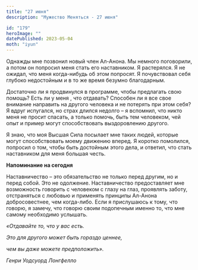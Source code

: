 ```yaml
---
title: "27 июня"
description: "Мужество Меняться - 27 июня"

id: "179"
heroImage: ""
datePublished: 2023-05-04
moth: "iyun"
---
```


Однажды мне позвонил новый член Ал-Анона. Мы немного поговорили, а потом он
попросил меня стать его наставником. Я растерялся. Я не ожидал, что меня
когда-нибудь об этом попросят. Я почувствовал себя глубоко недостойным и в то
же время безумно благодарным.

Достаточно ли я продвинулся в программе, чтобы предлагать свою помощь? Есть ли
у меня , что отдавать? Способен ли я все свое внимание направить на другого
человека и не потерять при этом себя? Я вдруг испугался, но страх длился
недолго – я вспомнил, что никто меня не просит спасать, а только помочь, быть
тем человеком, чей опыт и пример могут способствовать выздоровлению другого.

Я знаю, что моя Высшая Сила посылает мне таких людей, которые могут
способствовать моему движению вперед. Я коротко помолился, попросил о том,
чтобы быть достойным этого дела, и ответил, что стать наставником для меня
большая честь.

**Напоминание на сегодня**

Наставничество – это обязательство не только перед другим, но и перед собой.
Это не одолжение. Наставничество предоставляет мне возможность говорить с
человеком с глазу на глаз, проявлять заботу, отстраняться с любовью и
применять принципы Ал-Анона добросовестнее, чем когда-либо. Если я прислушаюсь
к тому, что говорю, я замечу, что говорю своим подопечным именно то, что мне
самому необходимо услышать.

_«Отдавайте то, что у вас есть._

_Это для другого может быть гораздо ценнее,_

_чем вы даже можете предположить»._

_Генри Уодсуорд Лонгфелло_
